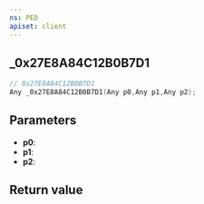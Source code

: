 ```yaml
---
ns: PED
apiset: client
---
```

## _0x27E8A84C12B0B7D1

```c
// 0x27E8A84C12B0B7D1
Any _0x27E8A84C12B0B7D1(Any p0,Any p1,Any p2);
```


## Parameters
* **p0**:
* **p1**:
* **p2**:

## Return value